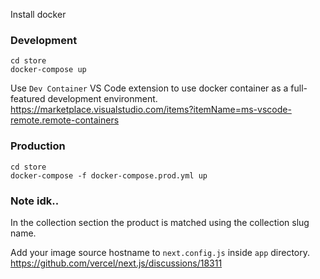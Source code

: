 Install docker

### Development

```
cd store
docker-compose up
```

Use `Dev Container` VS Code extension to use docker container as a full-featured development environment.
https://marketplace.visualstudio.com/items?itemName=ms-vscode-remote.remote-containers

### Production

```
cd store
docker-compose -f docker-compose.prod.yml up
```

### Note idk..

In the collection section the product is matched using the collection slug name.

Add your image source hostname to `next.config.js` inside `app` directory.
https://github.com/vercel/next.js/discussions/18311
